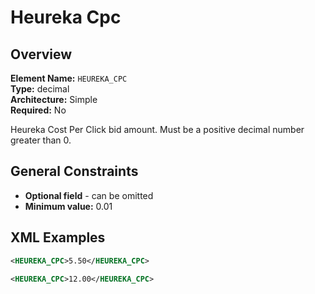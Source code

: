 # Heureka Cpc

## Overview

**Element Name:** `HEUREKA_CPC`  
**Type:** decimal  
**Architecture:** Simple  
**Required:** No  

Heureka Cost Per Click bid amount. Must be a positive decimal number greater than 0.



## General Constraints

- **Optional field** - can be omitted
- **Minimum value:** 0.01

## XML Examples

```xml
<HEUREKA_CPC>5.50</HEUREKA_CPC>
```

```xml
<HEUREKA_CPC>12.00</HEUREKA_CPC>
```




